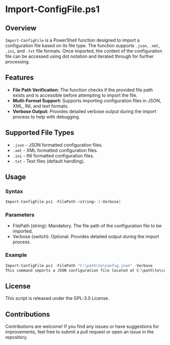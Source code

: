 
# Import-ConfigFile.ps1

## Overview

`Import-ConfigFile` is a PowerShell function designed to import a configuration file based on its file type. The function supports `.json`, `.xml`, `.ini`, and `.txt` file formats. Once imported, the content of the configuration file can be accessed using dot notation and iterated through for further processing.

## Features

- **File Path Verification:** The function checks if the provided file path exists and is accessible before attempting to import the file.
- **Multi-Format Support:** Supports importing configuration files in JSON, XML, INI, and text formats.
- **Verbose Output:** Provides detailed verbose output during the import process to help with debugging.

## Supported File Types

- `.json` - JSON formatted configuration files.
- `.xml` - XML formatted configuration files.
- `.ini` - INI formatted configuration files.
- `.txt` - Text files (default handling).

## Usage

### Syntax

```powershell
Import-ConfigFile.ps1 -FilePath <string> [-Verbose]
```

### Parameters
- FilePath (string): Mandatory. The file path of the configuration file to be imported.
- Verbose (switch): Optional. Provides detailed output during the import process.

### Example
```powershell
Import-ConfigFile.ps1 -FilePath "C:\path\to\config.json" -Verbose
This command imports a JSON configuration file located at C:\path\to\config.json and provides verbose output during the import process.
```

## License
This script is released under the GPL-3.0 License.

## Contributions
Contributions are welcome! If you find any issues or have suggestions for improvements, feel free to submit a pull request or open an issue in the repository.
